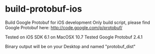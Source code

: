 build-protobuf-ios
==================

Build Google Protobuf for iOS development
Only build script, please find Google Protobuf here: http://code.google.com/p/protobuf/

Tested on iOS SDK 6.1 on MacOSX 10.7
Tested Google Protobuf 2.4.1

Binary output will be on your Desktop and named "protobuf_dist"
